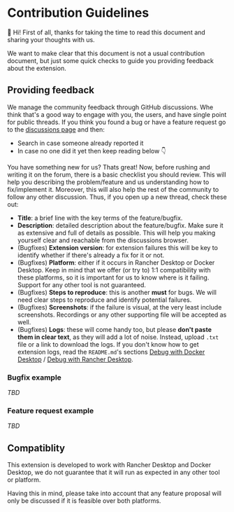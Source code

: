 # Contribution Guidelines

👋 Hi! First of all, thanks for taking the time to read this document and sharing your thoughts with us.

We want to make clear that this document is not a usual contribution document, but just some quick checks to guide you providing feedback about the extension.

## Providing feedback

We manage the community feedback through GitHub discussions. Whe think that's a good way to engage with you, the users, and have single point for public threads.
If you think you found a bug or have a feature request go to the [discussions page](https://github.com/rancherlabs/application-collection-extension/discussions) and then:

* Search in case someone already reported it
* In case no one did it yet then keep reading below 👇

You have something new for us? Thats great! Now, before rushing and writing it on the forum, there is a basic checklist you should review. This will help you describing the problem/feature and us understanding how to fix/implement it. Moreover, this will also help the rest of the community to follow any other discussion. Thus, if you open up a new thread, check these out:

* **Title**: a brief line with the key terms of the feature/bugfix.
* **Description**: detailed description about the feature/bugfix. Make sure it as extensive and full of details as possible. This will help you making yourself clear and reachable from the discussions browser.
* (Bugfixes) **Extension version**: for extension failures this will be key to identify whether if there's already a fix for it or not.
* (Bugfixes) **Platform**: either if it occurs in Rancher Desktop or Docker Desktop. Keep in mind that we offer (or try to) 1:1 compatibility with these platforms, so it is important for us to know where is it failing. Support for any other tool is not guaranteed.
* (Bugfixes) **Steps to reproduce**: this is another **must** for bugs. We will need clear steps to reproduce and identify potential failures.
* (Bugfixes) **Screenshots**: if the failure is visual, at the very least include screenshots. Recordings or any other supporting file will be accepted as well.
* (Bugfixes) **Logs**: these will come handy too, but please **don't paste them in clear text**, as they will add a lot of noise. Instead, upload `.txt` file or a link to download the logs. If you don't know how to get extension logs, read the `README.md`'s sections [Debug with Docker Desktop](/README.md#debug-with-docker-desktop) / [Debug with Rancher Desktop](/README.md#debug-with-rancher-desktop).

### Bugfix example

_TBD_

### Feature request example

_TBD_

## Compatiblity

This extension is developed to work with Rancher Desktop and Docker Desktop, we do not guarantee that it will run as expected in any other tool or platform.

Having this in mind, please take into account that any feature proposal will only be discussed if it is feasible over both platforms.
